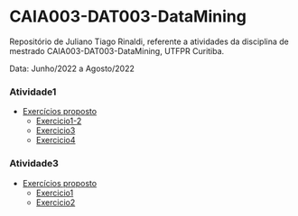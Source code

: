 # CAIA003-DAT003-DataMining

Repositório de Juliano Tiago Rinaldi, referente a atividades da disciplina de mestrado CAIA003-DAT003-DataMining, UTFPR Curitiba.

Data: Junho/2022 a Agosto/2022

### Atividade1
 - [Exercícios proposto](Atividade1/exercicio1-coleta.pdf)
    - [Exercicio1-2](Atividade1/Exercicio1-2/Exercício_1[Twitter][Juliano_Rinaldi_CAIA003_DAT003].ipynb)
    - [Exercicio3](Atividade1/Exercicio3/Exercício_1[ExtractViews][Juliano_Rinaldi_CAIA003_DAT003].ipynb)
    - [Exercicio4](Atividade1/Exercicio4/readme.md)
### Atividade3
 - [Exercícios proposto](Atividade3/Exercicio1/exercício3-árvores-e-regras-de-classificação.pdf)
    - [Exercicio1](Atividade3/Exercicio1/readme.md)
    - [Exercicio2](Atividade3/Exercicio2/readme.md)